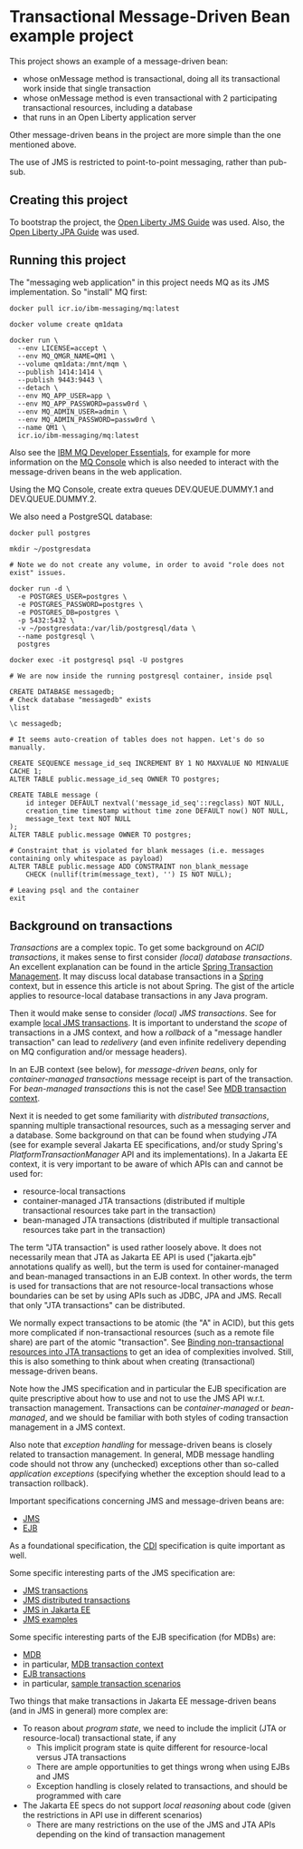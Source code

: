
# Transactional Message-Driven Bean example project

This project shows an example of a message-driven bean:
* whose onMessage method is transactional, doing all its transactional work inside that single transaction
* whose onMessage method is even transactional with 2 participating transactional resources, including a database
* that runs in an Open Liberty application server

Other message-driven beans in the project are more simple than the one mentioned above.

The use of JMS is restricted to point-to-point messaging, rather than pub-sub.

## Creating this project

To bootstrap the project, the [Open Liberty JMS Guide](https://openliberty.io/guides/jms-intro.html) was used. Also, the
[Open Liberty JPA Guide](https://openliberty.io/guides/jpa-intro.html) was used.

## Running this project

The "messaging web application" in this project needs MQ as its JMS implementation. So "install" MQ first:

```shell
docker pull icr.io/ibm-messaging/mq:latest

docker volume create qm1data

docker run \
  --env LICENSE=accept \
  --env MQ_QMGR_NAME=QM1 \
  --volume qm1data:/mnt/mqm \
  --publish 1414:1414 \
  --publish 9443:9443 \
  --detach \
  --env MQ_APP_USER=app \
  --env MQ_APP_PASSWORD=passw0rd \
  --env MQ_ADMIN_USER=admin \
  --env MQ_ADMIN_PASSWORD=passw0rd \
  --name QM1 \
  icr.io/ibm-messaging/mq:latest
```

Also see the [IBM MQ Developer Essentials](https://developer.ibm.com/learningpaths/ibm-mq-badge/),
for example for more information on the [MQ Console](https://developer.ibm.com/learningpaths/ibm-mq-badge/setup-use-ibm-mq-console/)
which is also needed to interact with the message-driven beans in the web application.

Using the MQ Console, create extra queues DEV.QUEUE.DUMMY.1 and DEV.QUEUE.DUMMY.2.

We also need a PostgreSQL database:

```shell
docker pull postgres

mkdir ~/postgresdata

# Note we do not create any volume, in order to avoid "role does not exist" issues.

docker run -d \
  -e POSTGRES_USER=postgres \
  -e POSTGRES_PASSWORD=postgres \
  -e POSTGRES_DB=postgres \
  -p 5432:5432 \
  -v ~/postgresdata:/var/lib/postgresql/data \
  --name postgresql \
  postgres

docker exec -it postgresql psql -U postgres

# We are now inside the running postgresql container, inside psql

CREATE DATABASE messagedb;
# Check database "messagedb" exists
\list

\c messagedb;

# It seems auto-creation of tables does not happen. Let's do so manually.

CREATE SEQUENCE message_id_seq INCREMENT BY 1 NO MAXVALUE NO MINVALUE CACHE 1;
ALTER TABLE public.message_id_seq OWNER TO postgres;

CREATE TABLE message (
    id integer DEFAULT nextval('message_id_seq'::regclass) NOT NULL,
    creation_time timestamp without time zone DEFAULT now() NOT NULL,
    message_text text NOT NULL
);
ALTER TABLE public.message OWNER TO postgres;

# Constraint that is violated for blank messages (i.e. messages containing only whitespace as payload)
ALTER TABLE public.message ADD CONSTRAINT non_blank_message
    CHECK (nullif(trim(message_text), '') IS NOT NULL);

# Leaving psql and the container
exit
```

## Background on transactions

*Transactions* are a complex topic. To get some background on *ACID transactions*, it makes sense to
first consider *(local) database transactions*. An excellent explanation can be found in the article
[Spring Transaction Management](https://www.marcobehler.com/guides/spring-transaction-management-transactional-in-depth).
It may discuss local database transactions in a [Spring](https://spring.io) context, but in essence
this article is not about Spring. The gist of the article applies to resource-local database transactions
in any Java program.

Then it would make sense to consider *(local) JMS transactions*. See for example
[local JMS transactions](https://developer.ibm.com/articles/an-introduction-to-local-transactions-using-mq-and-jms/).
It is important to understand the *scope* of transactions in a JMS context, and how a *rollback* of
a "message handler transaction" can lead to *redelivery* (and even infinite redelivery depending on MQ configuration
and/or message headers).

In an EJB context (see below), for *message-driven beans*, only for *container-managed transactions* message receipt is part of the
transaction. For *bean-managed transactions* this is not the case! See
[MDB transaction context](https://jakarta.ee/specifications/enterprise-beans/4.0/jakarta-enterprise-beans-spec-core-4.0#transaction-context-of-message-driven-bean-methods).

Next it is needed to get some familiarity with *distributed transactions*, spanning multiple transactional
resources, such as a messaging server and a database. Some background on that can be found when
studying *JTA* (see for example several Jakarta EE specifications, and/or study Spring's *PlatformTransactionManager*
API and its implementations). In a Jakarta EE context, it is very important to be aware of which APIs can
and cannot be used for:
* resource-local transactions
* container-managed JTA transactions (distributed if multiple transactional resources take part in the transaction)
* bean-managed JTA transactions (distributed if multiple transactional resources take part in the transaction)

The term "JTA transaction" is used rather loosely above. It does not necessarily mean that JTA as Jakarta EE API is
used ("jakarta.ejb" annotations qualify as well), but the term is used for container-managed and bean-managed
transactions in an EJB context. In other words, the term is used for transactions that are not resource-local
transactions whose boundaries can be set by using APIs such as JDBC, JPA and JMS. Recall that only "JTA transactions"
can be distributed.

We normally expect transactions to be atomic (the "A" in ACID), but this gets more complicated if non-transactional
resources (such as a remote file share) are part of the atomic "transaction". See
[Binding non-transactional resources into JTA transactions](https://www.maxant.ch/2015/08/11/1439322480000/)
to get an idea of complexities involved. Still, this is also something to think about when creating
(transactional) message-driven beans.

Note how the JMS specification and in particular the EJB specification are quite prescriptive about how to
use and not to use the JMS API w.r.t. transaction management. Transactions can be *container-managed* or *bean-managed*,
and we should be familiar with both styles of coding transaction management in a JMS context.

Also note that *exception handling* for message-driven beans is closely related to transaction management.
In general, MDB message handling code should not throw any (unchecked) exceptions other than so-called
*application exceptions* (specifying whether the exception should lead to a transaction rollback).

Important specifications concerning JMS and message-driven beans are:
* [JMS](https://jakarta.ee/specifications/messaging/3.1/jakarta-messaging-spec-3.1)
* [EJB](https://jakarta.ee/specifications/enterprise-beans/4.0/jakarta-enterprise-beans-spec-core-4.0)

As a foundational specification, the [CDI](https://jakarta.ee/specifications/cdi/4.1/jakarta-cdi-spec-4.1)
specification is quite important as well.

Some specific interesting parts of the JMS specification are:
* [JMS transactions](https://jakarta.ee/specifications/messaging/3.1/jakarta-messaging-spec-3.1#transactions)
* [JMS distributed transactions](https://jakarta.ee/specifications/messaging/3.1/jakarta-messaging-spec-3.1#distributed-transactions)
* [JMS in Jakarta EE](https://jakarta.ee/specifications/messaging/3.1/jakarta-messaging-spec-3.1#use-of-jakarta-messaging-api-in-jakarta-ee-applications)
* [JMS examples](https://jakarta.ee/specifications/messaging/3.1/jakarta-messaging-spec-3.1#examples-of-the-simplified-api)

Some specific interesting parts of the EJB specification (for MDBs) are:
* [MDB](https://jakarta.ee/specifications/enterprise-beans/4.0/jakarta-enterprise-beans-spec-core-4.0#a1702)
* in particular, [MDB transaction context](https://jakarta.ee/specifications/enterprise-beans/4.0/jakarta-enterprise-beans-spec-core-4.0#transaction-context-of-message-driven-bean-methods)
* [EJB transactions](https://jakarta.ee/specifications/enterprise-beans/4.0/jakarta-enterprise-beans-spec-core-4.0#a2172)
* in particular, [sample transaction scenarios](https://jakarta.ee/specifications/enterprise-beans/4.0/jakarta-enterprise-beans-spec-core-4.0#sample-scenarios)

Two things that make transactions in Jakarta EE message-driven beans (and in JMS in general) more complex are:
* To reason about *program state*, we need to include the implicit (JTA or resource-local) transactional state, if any
  * This implicit program state is quite different for resource-local versus JTA transactions
  * There are ample opportunities to get things wrong when using EJBs and JMS
  * Exception handling is closely related to transactions, and should be programmed with care
* The Jakarta EE specs do not support *local reasoning* about code (given the restrictions in API use in different scenarios)
  * There are many restrictions on the use of the JMS and JTA APIs depending on the kind of transaction management
